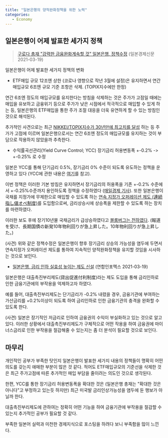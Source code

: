 ```yaml
---
title: "일본은행의 양적완화정책을 위한 노력"
categories:
   - Economy
---
```


## 일본은행이 어제 발표한 세가지 정책

> [구로다 총재 "강력한 금융완화계속할 것" 일본은행, 정책수정][2] (일본경제신문 2021-03-19)

일본은행이 어제 발표한 세가지 정책의 변화

* ETF매입 규모 12조엔 상한 (코로나 영향으로 작년 3월에 설정)은 유지하면서 연간 매입규모 6조엔 규모 기준 조항은 삭제. (TOPIX지수에만 한정)

연간 6조엔 정도의 매입규모를 유지한다는 방침을 삭제하는 것은 주가가 고점일 때에는 매입을 유보하고
금융위기 등으로 주가가 낮은 시점에서 적극적으로 매입할 수 있게 하는 등,
일본은행의 ETF매입을 통한 주가 조절 대응을 더욱 유연하게 할 수 있는 방침인 것으로 해석된다.

추가적인 사견으로는 최근 [NIKKEI/TOPIX지수가 30년만에 최고치를 달성][1] 하는 등
주가가 고점에 이르며 일본은행으로서는 연간 6조엔 정도의 매입규모를 유지하는 것이 부담으로 작용하지 않았을까 추측한다.


* 수익률곡선관리(Yield Curve Control; YCC) 장기금리 허용변동폭 +-0.2% -> +-0.25% 로 수정

일본은 YCC를 통해 단기금리 0.5%, 장기금리 0% 수준이 되도록 유도하는 정책을 운영하고 있다
(YCC에 관한 내용은 [여기][4]를 참고).

이번 정책은 이러한 기본 방침은 유지하면서 장기금리의 허용폭을 기존 +-0.2% 수준에서 +-0.25%수준까지 용인하도록 정책을 수정하였다
([매일경제 기사][3]).
또한 일본은행이 국채를 지정가에 무제한으로 매입할 수 있도록 하는 [연속 지정가 오퍼레이션 제도 (連続指し値オペ制度)][6]를 도입함으로써,
금리상승시에 상승폭을 제한할 수 있도록 하는 장치를 마련하였다.

이러한 보도 후에 장기10년물 국채금리가 급상승하였다고 [블룸버그는 전하였다][7].
(報道を受け、長期国債の新発10年物利回りが急上昇した。10年物利回りが急上昇した。)

(사견) 위와 같은 정책수정은 일본은행이 향후 장기금리 상승의 가능성을 염두에 두면서
연속지정가 오퍼레이션 제도를 통하여 지속적인 양적완화정책을 유지할 것임을 시사하는 것으로 보인다. 

* [일본은행, 금리 인하 실효성 높이는 제도 신설][5] (연합인포멕스 2021-03-19)

일본은행은 대출촉진부리제도(貸出促進付利制度)라는 제도 도입을 통해
금리인하로 인한 금융기관에의 부작용을 억제하고자 하였다.

예를 들어, 대출촉진부리제도는 단기금리가 -0.2% 내렸을 경우, 금융기관에 부여하는 가산금리를 +0.2%이상이 되도록 하여
금리인하로 인한 금융기관의 충격을 완화할 수 있도록 한다.

(사견) 일본은 장기적인 저금리로 인하여 금융권의 수익이 부실화하고 있는 것으로 알고 있다.
이러한 상황에서 대출촉진부리제도가 구체적으로 어떤 작용을 하여 금융권에 마이너스금리로 인한 부작용을 절감해줄 수 있는지는
좀 더 분석이 필요할 것으로 보인다.

## 마무리

개인적인 공부가 부족한 탓인지 일본은행이 발표한 세가지 내용의 정책들이 명확히 어떤의도를 갖는지 애매한 부분이 많은 것 같다.
적어도 ETF매입규모의 기준선을 삭제한 것은 최근 주가고점에 따른 추가적인 매입 부담을 줄이려는 의도인 것으로 생각된다.

한편, YCC를 통한 장기금리 허용변동폭을 확대한 것은 (일본은행 총재는 "확대한 것은 아니다"고 부정하고 있는듯 하지만)
최근 미국발 금리인상가능성을 염두에 둔 행보가 아닐까 한다.

대출촉진부리제도에 관하여는 정확히 어떤 기능을 하여 금융기관에 부작용을 절감할 수 있는지 추가적인 공부가 필요할 것 같다.

부족한 일본어 실력과 미천한 경제지식으로 포스팅을 하려다 보니 부족함을 많이 느낀다.


[1]: https://www.etoday.co.kr/news/view/2004485
[2]: https://www.nikkei.com/article/DGXZQODF194WQ0Z10C21A3000000/?unlock=1
[3]: https://www.mk.co.kr/news/world/view/2021/03/264807/
[4]: https://issuedeliver.tistory.com/144
[5]: https://news.einfomax.co.kr/news/articleView.html?idxno=4138036
[6]: https://www.nikkei.com/article/DGKKZO33596520R30C18A7EA2000/?unlock=1
[7]: https://www.bloomberg.co.jp/news/articles/2021-03-18/QQ59TGDWX2PW01